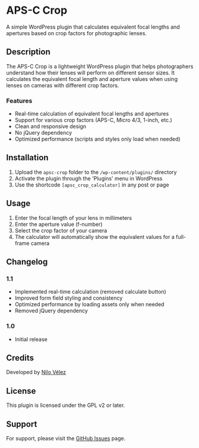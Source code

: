 # APS-C Crop

A simple WordPress plugin that calculates equivalent focal lengths and apertures based on crop factors for photographic lenses.

## Description

The APS-C Crop is a lightweight WordPress plugin that helps photographers understand how their lenses will perform on different sensor sizes. It calculates the equivalent focal length and aperture values when using lenses on cameras with different crop factors.

### Features

- Real-time calculation of equivalent focal lengths and apertures
- Support for various crop factors (APS-C, Micro 4/3, 1-inch, etc.)
- Clean and responsive design
- No jQuery dependency
- Optimized performance (scripts and styles only load when needed)

## Installation

1. Upload the `apsc-crop` folder to the `/wp-content/plugins/` directory
2. Activate the plugin through the 'Plugins' menu in WordPress
3. Use the shortcode `[apsc_crop_calculator]` in any post or page

## Usage

1. Enter the focal length of your lens in millimeters
2. Enter the aperture value (f-number)
3. Select the crop factor of your camera
4. The calculator will automatically show the equivalent values for a full-frame camera

## Changelog

### 1.1
- Implemented real-time calculation (removed calculate button)
- Improved form field styling and consistency
- Optimized performance by loading assets only when needed
- Removed jQuery dependency

### 1.0
- Initial release

## Credits

Developed by [Nilo Vélez](https://www.nilovelez.com/)

## License

This plugin is licensed under the GPL v2 or later.

## Support

For support, please visit the [GitHub Issues](https://github.com/nilovelez/apsc-crop/issues) page. 